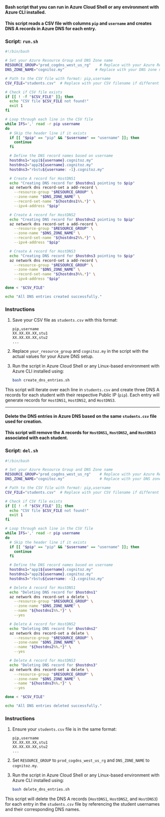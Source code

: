 #### Bash script that you can run in Azure Cloud Shell or any environment with Azure CLI installed. 
#### This script reads a CSV file with columns `pip` and `username` and creates DNS A records in Azure DNS for each entry.

### Script: `run.sh`

```bash
#!/bin/bash

# Set your Azure Resource Group and DNS Zone name
RESOURCE_GROUP="prod_cogdns_west_us_rg"    # Replace with your Azure Resource Group for the DNS zone
DNS_ZONE_NAME="cognitoz.my"              # Replace with your DNS zone name

# Path to the CSV file with format: pip,username
CSV_FILE="students.csv"  # Replace with your CSV filename if different

# Check if CSV file exists
if [[ ! -f "$CSV_FILE" ]]; then
  echo "CSV file $CSV_FILE not found!"
  exit 1
fi

# Loop through each line in the CSV file
while IFS=',' read -r pip username
do
  # Skip the header line if it exists
  if [[ "$pip" == "pip" && "$username" == "username" ]]; then
    continue
  fi

  # Define the DNS record names based on username
  hostdns1="app1${username}.cognitoz.my"
  hostdns2="app2${username}.cognitoz.my"
  hostdns3="rbstu${username: -1}.cognitoz.my"

  # Create A record for HostDNS1
  echo "Creating DNS record for $hostdns1 pointing to $pip"
  az network dns record-set a add-record \
    --resource-group "$RESOURCE_GROUP" \
    --zone-name "$DNS_ZONE_NAME" \
    --record-set-name "${hostdns1%%.*}" \
    --ipv4-address "$pip"

  # Create A record for HostDNS2
  echo "Creating DNS record for $hostdns2 pointing to $pip"
  az network dns record-set a add-record \
    --resource-group "$RESOURCE_GROUP" \
    --zone-name "$DNS_ZONE_NAME" \
    --record-set-name "${hostdns2%%.*}" \
    --ipv4-address "$pip"

  # Create A record for HostDNS3
  echo "Creating DNS record for $hostdns3 pointing to $pip"
  az network dns record-set a add-record \
    --resource-group "$RESOURCE_GROUP" \
    --zone-name "$DNS_ZONE_NAME" \
    --record-set-name "${hostdns3%%.*}" \
    --ipv4-address "$pip"

done < "$CSV_FILE"

echo "All DNS entries created successfully."
```

### Instructions

1. Save your CSV file as `students.csv` with this format:
   ```
   pip,username
   XX.XX.XX.XX,stu1
   XX.XX.XX.XX,stu2
   ...
   ```

2. Replace `your_resource_group` and `cognitoz.my` in the script with the actual values for your Azure DNS setup.

3. Run the script in Azure Cloud Shell or any Linux-based environment with Azure CLI installed using:
   ```bash
   bash create_dns_entries.sh
   ```

This script will iterate over each line in `students.csv` and create three DNS A records for each student with their respective Public IP (`pip`). Each entry will generate records for `HostDNS1`, `HostDNS2`, and `HostDNS3`. 


----

#### Delete the DNS entries in Azure DNS based on the same `students.csv` file used for creation. 
#### This script will remove the A records for `HostDNS1`, `HostDNS2`, and `HostDNS3` associated with each student.

### Script: `del.sh`

```bash
#!/bin/bash

# Set your Azure Resource Group and DNS Zone name
RESOURCE_GROUP="prod_cogdns_west_us_rg"    # Replace with your Azure Resource Group for the DNS zone
DNS_ZONE_NAME="cognitoz.my"                # Replace with your DNS zone name

# Path to the CSV file with format: pip,username
CSV_FILE="students.csv"  # Replace with your CSV filename if different

# Check if CSV file exists
if [[ ! -f "$CSV_FILE" ]]; then
  echo "CSV file $CSV_FILE not found!"
  exit 1
fi

# Loop through each line in the CSV file
while IFS=',' read -r pip username
do
  # Skip the header line if it exists
  if [[ "$pip" == "pip" && "$username" == "username" ]]; then
    continue
  fi

  # Define the DNS record names based on username
  hostdns1="app1${username}.cognitoz.my"
  hostdns2="app2${username}.cognitoz.my"
  hostdns3="rbstu${username: -1}.cognitoz.my"

  # Delete A record for HostDNS1
  echo "Deleting DNS record for $hostdns1"
  az network dns record-set a delete \
    --resource-group "$RESOURCE_GROUP" \
    --zone-name "$DNS_ZONE_NAME" \
    --name "${hostdns1%%.*}" \
    --yes

  # Delete A record for HostDNS2
  echo "Deleting DNS record for $hostdns2"
  az network dns record-set a delete \
    --resource-group "$RESOURCE_GROUP" \
    --zone-name "$DNS_ZONE_NAME" \
    --name "${hostdns2%%.*}" \
    --yes

  # Delete A record for HostDNS3
  echo "Deleting DNS record for $hostdns3"
  az network dns record-set a delete \
    --resource-group "$RESOURCE_GROUP" \
    --zone-name "$DNS_ZONE_NAME" \
    --name "${hostdns3%%.*}" \
    --yes

done < "$CSV_FILE"

echo "All DNS entries deleted successfully."
```

### Instructions

1. Ensure your `students.csv` file is in the same format:
   ```
   pip,username
   XX.XX.XX.XX,stu1
   XX.XX.XX.XX,stu2
   ...
   ```

2. Set `RESOURCE_GROUP` to `prod_cogdns_west_us_rg` and `DNS_ZONE_NAME` to `cognitoz.my`.

3. Run the script in Azure Cloud Shell or any Linux-based environment with Azure CLI installed using:
   ```bash
   bash delete_dns_entries.sh
   ```

This script will delete the DNS A records (`HostDNS1`, `HostDNS2`, and `HostDNS3`) for each entry in the `students.csv` file by referencing the student usernames and their corresponding DNS names.